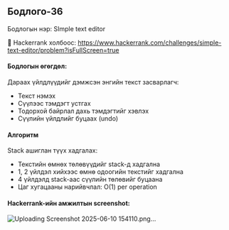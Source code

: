## Бодлого-36
Бодлогын нэр: SImple text editor

🔗 Hackerrank холбоос: https://www.hackerrank.com/challenges/simple-text-editor/problem?isFullScreen=true

#### Бодлогын өгөгдөл:
Дараах үйлдлүүдийг дэмжсэн энгийн текст засварлагч:
- Текст нэмэх
- Сүүлээс тэмдэгт устгах
- Тодорхой байрлал дахь тэмдэгтийг хэвлэх
- Сүүлийн үйлдлийг буцаах (undo)

#### Алгоритм
Stack ашиглан түүх хадгалах:

- Текстийн өмнөх төлөвүүдийг stack-д хадгална
- 1, 2 үйлдэл хийхээс өмнө одоогийн текстийг хадгална
- 4 үйлдэлд stack-аас сүүлийн төлөвийг буцаана
- Цаг хугацааны нарийвчлал: O(1) per operation

#### Hackerrank-ийн амжилтын screenshot:
![Uploading Screenshot 2025-06-10 154110.png…]()
